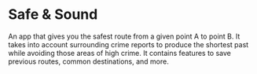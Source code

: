 # Safe & Sound

An app that gives you the safest route from a given point A to point B. It takes into account surrounding crime reports to produce the shortest past while avoiding those areas of high crime. It contains features to save previous routes, common destinations, and more.
